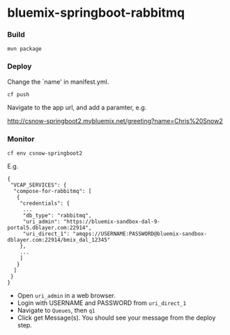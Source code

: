 # bluemix-springboot-rabbitmq

### Build

```
mvn package
```

### Deploy

Change the `name' in manifest.yml.

```
cf push
```

Navigate to the app url, and add a paramter, e.g.

http://csnow-springboot2.mybluemix.net/greeting?name=Chris%20Snow2

### Monitor

```
cf env csnow-springboot2
```

E.g.


```
{
 "VCAP_SERVICES": {
  "compose-for-rabbitmq": [
   {
    "credentials": {
     ...
     "db_type": "rabbitmq",
     "uri_admin": "https://bluemix-sandbox-dal-9-portal5.dblayer.com:22914",
     "uri_direct_1": "amqps://USERNAME:PASSWORD@bluemix-sandbox-dblayer.com:22914/bmix_dal_12345"
    },
    ...
    ]
   }
  ]
 }
}
```

- Open `uri_admin` in a web browser.  
- Login with USERNAME and PASSWORD from `uri_direct_1`
- Navigate to `Queues`, then `q1`
- Click get Message(s).  You should see your message from the deploy step.

